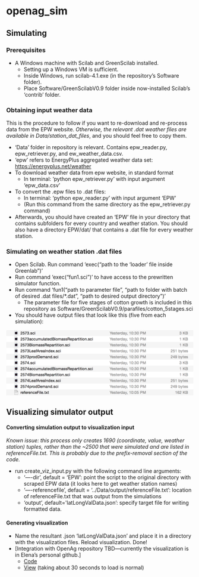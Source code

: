 # openag_sim

## Simulating

### Prerequisites

* A Windows machine with Scilab and GreenScilab installed.
	* Setting up a Windows VM is sufficient.
	* Inside Windows, run scilab-4.1.exe (in the repository’s Software folder).
	* Place Software/GreenScilabV0.9 folder inside now-installed Scilab’s ‘contrib’ folder.
	

### Obtaining input weather data

This is the procedure to follow if you want to re-download and re-process data from the EPW website. *Otherwise, the relevant .dat weather files are available in Data/station_dat_files*, and you should feel free to copy them.

* ‘Data’ folder in repository is relevant. Contains epw_reader.py, epw_retriever.py, and ew_weather_data.csv.
* ‘epw’ refers to EnergyPlus aggregated weather data set: https://energyplus.net/weather
* To download weather data from epw website, in standard format
	* In terminal: ‘python epw_retriever.py’ with input argument ‘epw_data.csv’
* To convert the .epw files to .dat files: 
	* In terminal: ‘python epw_reader.py’ with input argument ‘EPW’
	* (Run this command from the same directory as the epw_retriever.py command) 
* Afterwards, you should have created an ‘EPW’ file in your directory that contains subfolders for every country and weather station. You should also have a directory EPW/dat/ that contains a .dat file for every weather station.

### Simulating on weather station .dat files

* Open Scilab. Run command ‘exec(“path to the ‘loader’ file inside Greenlab”)’
* Run command ‘exec(“fun1.sci”)’ to have access to the prewritten simulator function.
* Run command ‘fun1(“path to parameter file”, “path to folder with batch of desired .dat files/*.dat”, “path to desired output directory”)’
	* The parameter file for five stages of cotton growth is included in this repository as Software/GreenScilabV0.9/parafiles/cotton_5stages.sci
* You should have output files that look like this (five from each simulation):

![alt tag](https://github.com/OpenAgInitiative/openag_sim/blob/master/Data/images/greenlab_sim_output.png?raw=true)

## Visualizing simulator output

#### Converting simulation output to visualization input

*Known issue: this process only creates 1690 (coordinate, value, weather station) tuples, rather than the ~2500 that were simulated and are listed in referenceFile.txt. This is probably due to the prefix-removal section of the code.*

* run create_viz_input.py with the following command line arguments:
	* ‘—-dir’, default = ‘EPW’: point the script to the original directory with scraped EPW data (it looks here to get weather station names)
	* ‘—-referencefile’, default = ‘../Data/output/referenceFile.txt’: location of referenceFile.txt that was output from the simulations
	* ‘output’, default='latLongValData.json’: specify target file for writing formatted data. 

#### Generating visualization

* Name the resultant .json ‘latLongValData.json’ and place it in a directory with the visualization files. Reload visualization. Done!
* [Integration with OpenAg repository TBD—currently the visualization is in Elena’s personal github.]
	* [Code](https://github.com/elenapolozova/openag-sim-viz)
	* [View](https://elenapolozova.github.io/openag-sim-viz/) (taking about 30 seconds to load is normal)




